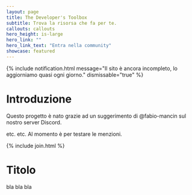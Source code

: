 ```yaml
---
layout: page
title: The Developer's Toolbox
subtitle: Trova la risorsa che fa per te.
callouts: callouts
hero_height: is-large
hero_link: ""
hero_link_text: "Entra nella community"
showcase: featured
---
```


{% include notification.html message="Il sito è ancora incompleto, lo aggiorniamo quasi ogni giorno." dismissable="true" %}

# Introduzione
Questo progetto è nato grazie ad un suggerimento di @fabio-mancin sul nostro server Discord.

etc. etc. Al momento è per testare le menzioni.

{% include join.html %}

# Titolo
bla bla bla
